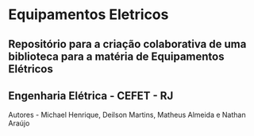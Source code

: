 # Equipamentos Eletricos

## Repositório para a criação colaborativa de uma biblioteca para a matéria de Equipamentos Elétricos

## Engenharia Elétrica - CEFET - RJ


Autores - Michael Henrique, Deilson Martins, Matheus Almeida e Nathan Araújo
